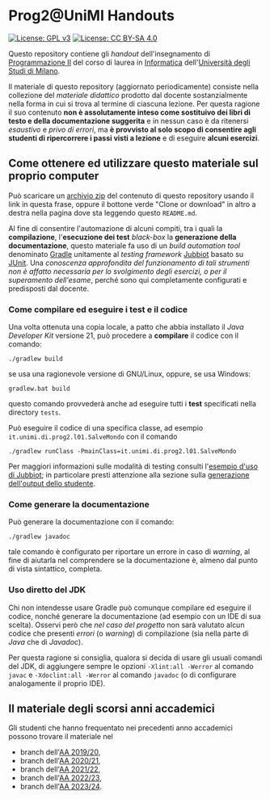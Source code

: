 # Prog2@UniMI Handouts

[![License: GPL v3](https://img.shields.io/badge/License-GPL%20v3-blue.svg)](http://www.gnu.org/licenses/gpl-3.0)
[![License: CC BY-SA 4.0](https://img.shields.io/badge/License-CC%20BY--SA%204.0-blue.svg)](http://creativecommons.org/licenses/by-sa/4.0/)

Questo repository contiene gli *handout* dell'insegnamento di [Programmazione
II](https://prog2.di.unimi.it/) del corso di laurea in
[Informatica](https://informatica.cdl.unimi.it/it) dell'[Università degli Studi
di Milano](http://www.unimi.it/).

Il materiale di questo repository (aggiornato periodicamente) consiste nella
collezione del *materiale didattico* prodotto dal docente sostanzialmente nella
forma in cui si trova al termine di ciascuna lezione. Per questa ragione il suo
contenuto **non è assolutamente inteso come sostituivo dei libri di testo e
della documentazione suggerita** e in nessun caso è da ritenersi *esaustivo* e
*privo di errori*, ma **è provvisto al solo scopo di consentire agli studenti di
ripercorrere i passi visti a lezione** e di eseguire **alcuni esercizi**.

## Come ottenere ed utilizzare questo materiale sul proprio computer

Può scaricare un [archivio
zip](https://github.com/prog2-unimi/handouts/archive/master.zip) del contenuto
di questo repository usando il link in questa frase, oppure il bottone verde
"Clone or download" in altro a destra nella pagina dove sta leggendo questo
`README.md`.

Al fine di consentire l'automazione di alcuni compiti, tra i quali la
**compilazione**, l'**esecuzione dei test** *black-box*  la **generazione della
documentazione**, questo materiale fa uso di un *build automation tool*
denominato [Gradle](https://gradle.org/) unitamente al *testing framework*
[Jubbiot](https://github.com/prog2-unimi/jubbiot) basato su
[JUnit](https://junit.org/junit5/). Una *conoscenza approfondita del
funzionamento di tali strumenti non è affatto necessaria per lo svolgimento
degli esercizi, o per il superamento dell'esame*, perché sono qui completamente
configurati e predisposti dal docente.

### Come compilare ed eseguire i test e il codice

Una volta ottenuta una copia locale, a patto che abbia installato il *Java
Developer Kit* versione 21, può procedere a **compilare** il codice con il
comando:

    ./gradlew build

se usa una ragionevole versione di GNU/Linux, oppure, se usa Windows:

    gradlew.bat build

questo comando provvederà anche ad eseguire tutti i **test** specificati nella
directory `tests`.

Può eseguire il codice di una specifica classe, ad esempio
`it.unimi.di.prog2.l01.SalveMondo` con il comando

    ./gradlew runClass -PmainClass=it.unimi.di.prog2.l01.SalveMondo

Per maggiori informazioni sulle modalità di testing consulti l'[esempio d'uso di
Jubbiot](https://github.com/prog2-unimi/jubbiot/blob/master/README.md#example);
in particolare presti attenzione alla sezione sulla [generazione dell'output
dello studente](https://github.com/prog2-unimi/jubbiot/blob/master/README.md#generating-actual-outputs).

### Come generare la documentazione

Può generare la documentazione con il comando:

    ./gradlew javadoc

tale comando è configurato per riportare un errore in caso di *warning*, al fine
di aiutarla nel comprendere se la documentazione è, almeno dal punto di vista
sintattico, completa.

### Uso diretto del JDK

Chi non intendesse usare Gradle può comunque compilare ed eseguire il codice,
nonché generare la documentazione (ad esempio con un IDE di sua scelta). Osservi
però che *nel caso del progetto* non sarà valutato alcun codice che presenti
*errori* (o *warning*) di compilazione (sia nella parte di *Java* che di
*Javadoc*).

Per questa ragione si consiglia, qualora si decida di usare gli usuali comandi
del JDK, di aggiungere sempre le opzioni `-Xlint:all -Werror` al comando `javac`
e `-Xdoclint:all -Werror` al comando `javadoc` (o di configurare analogamente il
proprio IDE).

## Il materiale degli scorsi anni accademici

Gli studenti che hanno frequentato nei precedenti anno accademici possono
trovare il materiale nel

* branch dell'[AA 2019/20](../../tree/aa1920),
* branch dell'[AA 2020/21](../../tree/aa2021),
* branch dell'[AA 2021/22](../../tree/aa2122),
* branch dell'[AA 2022/23](../../tree/aa2223),
* branch dell'[AA 2023/24](../../tree/aa2324).